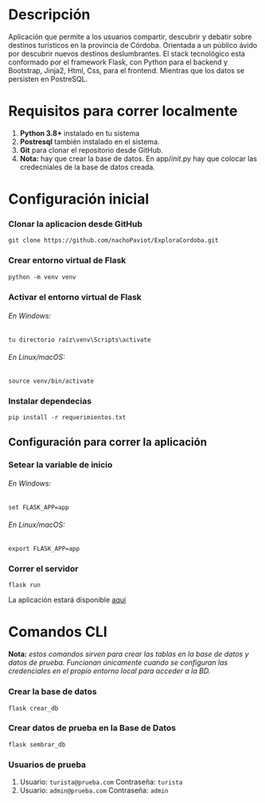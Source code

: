 # Descripción
Aplicación que permite a los usuarios compartir, descubrir y debatir sobre destinos turísticos en la provincia de Córdoba. Orientada a un público ávido por descubrir nuevos destinos deslumbrantes.
El stack tecnológico esta conformado por el framework Flask, con Python para el backend y Bootstrap, Jinja2, Html, Css, para el frontend. Mientras que los datos se persisten en PostreSQL.

# Requisitos para correr localmente
1. **Python 3.8+** instalado en tu sistema
2. **Postresql** también instalado en el sistema.
3. **Git** para clonar el repositorio desde GitHub.
4. **Nota:** hay que crear la base de datos. En app/_init_.py hay que colocar las credecniales de la base de datos creada.
# Configuración inicial
### Clonar la aplicacion desde GitHub
	git clone https://github.com/nachoPaviot/ExploraCordoba.git

### Crear entorno virtual de Flask 
    python -m venv venv

### Activar el entorno virtual de Flask
###### En Windows:
	tu directorio raíz\venv\Scripts\activate
###### En Linux/macOS:
	source venv/bin/activate

### Instalar dependecias
	pip install -r requerimientos.txt

## Configuración para correr la aplicación
### Setear la variable de inicio
###### En Windows: 
	set FLASK_APP=app
###### En Linux/macOS: 
	export FLASK_APP=app

### Correr el servidor
	flask run
La aplicación estará disponible [aquí](http://127.0.0.1:5000/)
    
# Comandos CLI
**Nota:** *estos comandos sirven para crear las tablas en la base de datos y datos de prueba. Funcionan únicamente cuando se configuran las credenciales en el propio entorno local para acceder a la BD.*

### Crear la base de datos
	flask crear_db 

### Crear datos de prueba en la Base de Datos
	flask sembrar_db

### Usuarios de prueba
1. Usuario: ```turista@prueba.com``` Contraseña: ```turista```
2. Usuario: ```admin@prueba.com``` Contraseña: ```admin```